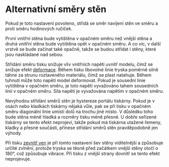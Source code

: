 Alternativní směry stěn
====
Pokud je toto nastavení povoleno, střídá se směr navíjení stěn ve směru a proti směru hodinových ručiček.

První vnitřní stěna bude vytištěna v opačném směru než vnější stěna a druhá vnitřní stěna bude vytištěna opět v opačném směru. A co víc, v další vrstvě se bude začínat také opačně, takže se budou střídat i stěny, které jsou naskládané nad sebou.

Střídání směru tisku snižuje vliv vnitřních napětí uvnitř modelu, čímž se snižuje efekt [deformace](../troubleshooting/warping.md). Během tisku libovolné linie tryska poměrně silně táhne za strunu roztaveného materiálu, čímž se plast natahuje. Během tuhnutí může toto napětí model deformovat. Pokud je sousední linie vytištěna v opačném směru, je toto napětí vyvažováno tahem sousedních linií v opačném směru. Síla napětí je vyvažována napětím v opačném směru.

Nevýhodou střídání směrů stěn je hystereze portálu tiskárny. Pokud je v osách nebo kladkách tiskárny nějaká vůle, pak se při tisku v opačném směru diagonální linie umístí dolů na trochu jiné místo. V důsledku toho bude stěna méně hladká a rozměry tisku méně přesné. U dobře seřízené tiskárny se tento efekt neprojeví, takže pokud má tiskárna utažené řemeny, kladky a přesné součásti, přinese střídání směrů stěn pravděpodobně jen výhody.

Při tisku [zevnitř ven](../shell/inset_direction.md) je při tomto nastavení šev stěny viditelnější a způsobuje určité zvlnění, protože tryska se těsně před začátkem vnější stěny otočí o 180°, což způsobuje vibrace. Při tisku z vnější strany dovnitř se tento efekt neprojevuje.